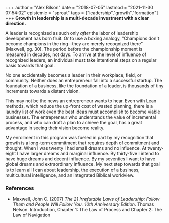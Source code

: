 +++
author = "Alex Bilson"
date = "2018-07-05"
lastmod = "2021-11-30 07:54:02"
epistemic = "sprout"
tags = ["leadership","growth","formation"]
+++
**Growth in leadership is a multi-decade investment with a clear direction.**

A  leader is recognized as such only _after_ the labor of leadership development has born fruit.  Or to use a boxing analogy, "Champions don't become champions in the ring--they are merely recognized there" (Maxwell, pg. 30).  The period before the championship moment is measured in decades, not days.  To arrive at the level of influence of recognized leaders, an individual must take intentional steps on a regular basis towards that goal.

No one accidentally becomes a leader in their workplace, field, or community.  Neither does an entrepreneur fall into a successful startup.  The foundation of a business, like the foundation of a leader, is thousands of tiny increments towards a distant vision.

This may not be the news an entrepreneur wants to hear.  Even with Lean methods, which reduce the up-front cost of wasted planning, there is a laundry list of work even the best ideas must accomplish to become viable businesses.  The entrepreneur who understands the value of incremental process, and who can draft a plan to achieve the goal, has a great advantage in seeing their vision become reality.

My enrollment in this program was fueled in part by my recognition that growth is a long-term commitment that requires depth of commitment and thought.  When I was twenty I had small dreams and no influence.  At twenty-eight I have larger dreams and marginal influence.  By thirty-five I intend to have huge dreams and decent influence.  By my seventies I want to have global dreams and extraordinary influence.  My next step towards that goal is to learn all I can about leadership, the execution of a business, multicultural intelligence, and an integrated Biblical worldview.

### References

- Maxwell, John C. (2007) _The 21 Irrefutable Laws of Leadership: Follow Them and People Will Follow You. 10th Anniversary Edition_. Thomas Nelson. Introduction, Chapter 1: The Law of Process and Chapter 2: The Law of Navigation
